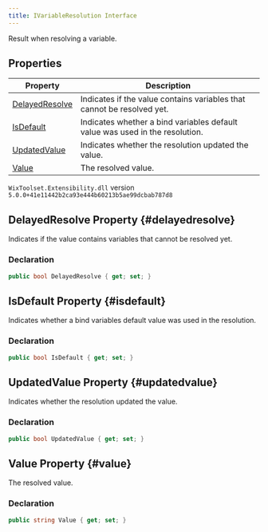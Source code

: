 ```yaml
---
title: IVariableResolution Interface
---
```

Result when resolving a variable.
## Properties
| Property | Description |
| ------ | ----------- |
| [DelayedResolve](#delayedresolve) | Indicates if the value contains variables that cannot be resolved yet. |
| [IsDefault](#isdefault) | Indicates whether a bind variables default value was used in the resolution. |
| [UpdatedValue](#updatedvalue) | Indicates whether the resolution updated the value. |
| [Value](#value) | The resolved value. |
`WixToolset.Extensibility.dll` version `5.0.0+41e11442b2ca93e444b60213b5ae99dcbab787d8`
## DelayedResolve Property {#delayedresolve}
Indicates if the value contains variables that cannot be resolved yet.
### Declaration
```cs
public bool DelayedResolve { get; set; }
```
## IsDefault Property {#isdefault}
Indicates whether a bind variables default value was used in the resolution.
### Declaration
```cs
public bool IsDefault { get; set; }
```
## UpdatedValue Property {#updatedvalue}
Indicates whether the resolution updated the value.
### Declaration
```cs
public bool UpdatedValue { get; set; }
```
## Value Property {#value}
The resolved value.
### Declaration
```cs
public string Value { get; set; }
```
